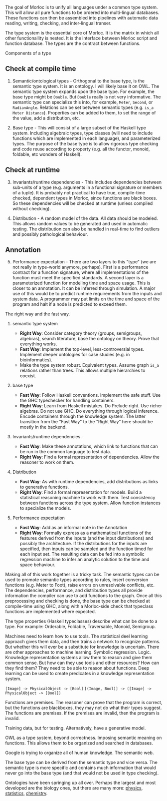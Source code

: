 The goal of Morloc is to unify all languages under a common type system. This
will allow all pure functions to be ordered into multi-lingual databases. These
functions can then be assembled into pipelines with automatic data reading,
writing, checking, and inter-lingual transer.

The type system is the essential core of Morloc. It is the matrix in which all
other functionallity is nested. It is the interface between Morloc script and
function database. The types are the contract between functions.

Components of a type

## Check at compile time

 1. Semantic/ontological types - Orthogonal to the base type, is the semantic
    type system. It is an ontology. I will likely base it on OWL. The semantic
    type system expands upon the base type. For example, the base type might be
    `Double`. But `Double` really is not very informative. The semantic type
    can specialize this into, for example, `Meter`, `Second`, or `RadianAngle`.
    Relations can be set between semantic types (e.g. `is_a Meter Distance`).
    Properties can be added to them, to set the range of the value, add
    a distribution, etc. 

 2. Base type - This will consist of a large subset of the Haskell type system.
    Including algebraic types, type classes (will need to include functions
    which are implemented in each language), and parameterized types. The
    purpose of the base type is to allow rigorous type checking and code reuse
    according to property (e.g. all the functor, monoid, foldable, etc wonders
    of Haskell).

## Check at runtime

 3. Invariants/runtime dependencies - This includes dependencies between
    sub-units of a type (e.g. arguments in a functional signature or members of
    a tuple). It is probably not practical to have true, compile-time checked,
    dependent types in Morloc, since functions are black boxes. So these
    dependencies will be checked at runtime (unless compiled without checking).

 4. Distribution - A random model of the data. All data should be modeled. This
    allows random values to be generated and used in automatic testing. The
    distribution can also be handled in real-time to find outliers and possibly
    pathological behaviour.

## Annotation

 5. Performance expectation - There are two layers to this "type" (we are not
    really in type-world anymore, perhaps). First is a performance contract for
    a function signature, where all implementations of the function must meet
    the specified standards. A second layer is a parameterized function for
    modeling time and space usage. This is closer to an annotation. It can be
    inferred through simulation. A major use of this would be to predict
    runtime requirements from the inputs and system data. A programmer may put
    limits on the time and space of the program and halt if a node is predicted
    to exceed them.



The right way and the fast way. 

 1. semantic type system
    - **Right Way**: Consider category theory (groups, semigroups, algebras),
      search literature, base the ontology on theory. Prove that everything
      works.
    - **Fast Way**: Implement the top-level, less-controversial types. Implement
      deeper ontologies for case studies (e.g. in bioinformatics).
    - Make the type system robust. Equivalent types. Assume graph `is_a`
      relations rather than trees. This allows multiple hierarchies to coexist.

 2. base type
    - **Fast Way**: Follow Haskell conventions. Implement the safe stuff. Use
      the GHC typechecker for handling containers.
    - **Right Way**: Learn from Haskell mistakes. Do Prelude right. Use richer
      algebras. Do not use GHC. Do everything through logical inference. Encode
      containers through the knowledge system. The latter transition from the
      "Fast Way" to the "Right Way" here should be mostly in the backend.

 3. Invariants/runtime dependencies
    - **Fast Way**: Make these annotations, which link to functions that can be
      run in the common language to test data.
    - **Right Way**: Find a formal representation of dependencies. Allow the
      reasoner to work on them.

 4. Distribution
    - **Fast Way**: As with runtime dependencies, add distributions as links to
      generative functions.
    - **Right Way**: Find a formal representation for models. Build a statistical
      reasoning machine to work with them. Test consistency between functions
      across the type system. Allow function instances to specialize the
      models.

 5. Performance expectation
    - **Fast Way**: Add as an informal note in the Annotation
    - **Right Way**: Formally express as a mathematical functions of the
      features derived from the inputs (and the input distributions) and
      possibly the architecture. If the distributions for the inputs are
      specified, then inputs can be sampled and the function timed for each
      input set. The resulting data can be fed into a symbolic regression
      machine to infer an analytic solution to the time and space behaviour.


Making all of this work together is a tricky task. The semantic types can be
used to promote semantic types according to rules, insert conversion functions
(e.g. Meter to Foot), raise errors on unresolvable conflicts, etc. The
dependencies, performance, and distribution types all provide information the
compiler can use to add functions to the graph. Once all this preprocessing and
checking is done, the base type can be checked at compile-time using GHC, along
with a Morloc-side check that typeclass functions are implemented where
expected. 

The type properties (Haskell typeclasses) describe what can be done to a type.
For example: Orderable, Foldable, Traversable, Monoid, Semigroup.

Machines need to learn how to use tools. The statistical deel learning approach
gives them data, and then trains a network to recognize patterns. But whether
this will ever be a substitute for knowledge is uncertain. There are other
approaches to machine learning. Symbolic regression. Logic. Knowledge
representation systems allow them to reason and give them common sense. But how
can they use tools and other resources? How can they find them? They need to be
able to reason about functions. Deep learning can be used to create predicates
in a knowledge representation system.

`[Image] -> PhysicalObject -> [Bool]`
`[(Image, Bool)] -> ([Image] -> PhysicalObject -> [Bool])`

Functions are premises. The reasoner can prove that the program is correct, but
the functions are blackboxes, they may not do what their types suggest. The
functions are premises. If the premises are invalid, then the program is
invalid.

Training data, but for testing. Alternatively, have a generative model.

OWL as a type system, beyond correctness. Imposing semantic meaning on
functions. This allows them to be organized and searched in databases.

Google is trying to organize all of human knowledge. The semantic web.

The base type can be derived from the semantic type and vice versa. The
semantic type is more specific and contains much information that would never
go into the base type (and that would not be used in type checking).

Ontologies have been springing up all over. Perhaps the largest and most
developed are the biology ones, but there are many more:
[physics](https://www.astro.umd.edu/~eshaya/astro-onto/ontologies/physics.html),
[statistics](http://stato-ontology.org/),
[chemistry](https://www.ncbi.nlm.nih.gov/pmc/articles/PMC2867191/).
